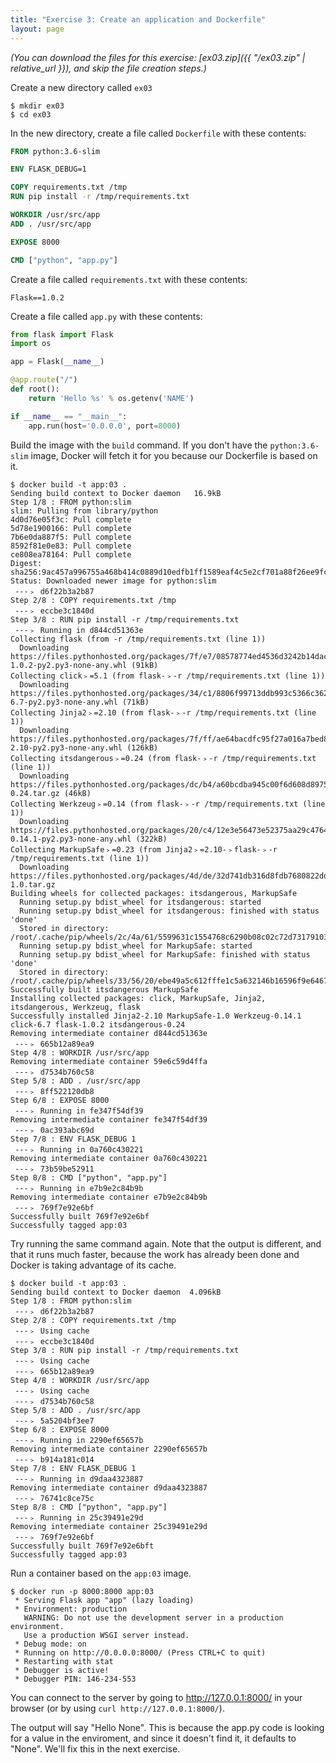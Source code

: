 ```yaml
---
title: "Exercise 3: Create an application and Dockerfile"
layout: page
---
```


*(You can download the files for this exercise: [ex03.zip]({{ "/ex03.zip" | relative_url }}), and skip the file creation steps.)*

Create a new directory called `ex03`

```terminal
$ mkdir ex03
$ cd ex03
```

In the new directory, create a file called `Dockerfile` with these contents:

```dockerfile
FROM python:3.6-slim

ENV FLASK_DEBUG=1

COPY requirements.txt /tmp
RUN pip install -r /tmp/requirements.txt

WORKDIR /usr/src/app
ADD . /usr/src/app

EXPOSE 8000

CMD ["python", "app.py"]
```

Create a file called `requirements.txt` with these contents:

```
Flask==1.0.2
```

Create a file called `app.py` with these contents:

```python
from flask import Flask
import os

app = Flask(__name__)

@app.route("/")
def root():
    return 'Hello %s' % os.getenv('NAME')

if __name__ == "__main__":
    app.run(host='0.0.0.0', port=8000)
```

Build the image with the `build` command. If you don't have the `python:3.6-slim` image, Docker will fetch it for you because our Dockerfile is based on it.

```terminal
$ docker build -t app:03 .
Sending build context to Docker daemon   16.9kB
Step 1/8 : FROM python:slim
slim: Pulling from library/python
4d0d76e05f3c: Pull complete
5d78e1900166: Pull complete
7b6e0da887f5: Pull complete
8592f81e0e83: Pull complete
ce808ea78164: Pull complete
Digest: sha256:9ac457a996755a468b414c0889d10edfb1ff1589eaf4c5e2cf701a88f26ee9fc
Status: Downloaded newer image for python:slim
 ---﹥ d6f22b3a2b87
Step 2/8 : COPY requirements.txt /tmp
 ---﹥ eccbe3c1840d
Step 3/8 : RUN pip install -r /tmp/requirements.txt
 ---﹥ Running in d844cd51363e
Collecting flask (from -r /tmp/requirements.txt (line 1))
  Downloading https://files.pythonhosted.org/packages/7f/e7/08578774ed4536d3242b14dacb4696386634607af824ea997202cd0edb4b/Flask-1.0.2-py2.py3-none-any.whl (91kB)
Collecting click﹥=5.1 (from flask-﹥-r /tmp/requirements.txt (line 1))
  Downloading https://files.pythonhosted.org/packages/34/c1/8806f99713ddb993c5366c362b2f908f18269f8d792aff1abfd700775a77/click-6.7-py2.py3-none-any.whl (71kB)
Collecting Jinja2﹥=2.10 (from flask-﹥-r /tmp/requirements.txt (line 1))
  Downloading https://files.pythonhosted.org/packages/7f/ff/ae64bacdfc95f27a016a7bed8e8686763ba4d277a78ca76f32659220a731/Jinja2-2.10-py2.py3-none-any.whl (126kB)
Collecting itsdangerous﹥=0.24 (from flask-﹥-r /tmp/requirements.txt (line 1))
  Downloading https://files.pythonhosted.org/packages/dc/b4/a60bcdba945c00f6d608d8975131ab3f25b22f2bcfe1dab221165194b2d4/itsdangerous-0.24.tar.gz (46kB)
Collecting Werkzeug﹥=0.14 (from flask-﹥-r /tmp/requirements.txt (line 1))
  Downloading https://files.pythonhosted.org/packages/20/c4/12e3e56473e52375aa29c4764e70d1b8f3efa6682bef8d0aae04fe335243/Werkzeug-0.14.1-py2.py3-none-any.whl (322kB)
Collecting MarkupSafe﹥=0.23 (from Jinja2﹥=2.10-﹥flask-﹥-r /tmp/requirements.txt (line 1))
  Downloading https://files.pythonhosted.org/packages/4d/de/32d741db316d8fdb7680822dd37001ef7a448255de9699ab4bfcbdf4172b/MarkupSafe-1.0.tar.gz
Building wheels for collected packages: itsdangerous, MarkupSafe
  Running setup.py bdist_wheel for itsdangerous: started
  Running setup.py bdist_wheel for itsdangerous: finished with status 'done'
  Stored in directory: /root/.cache/pip/wheels/2c/4a/61/5599631c1554768c6290b08c02c72d7317910374ca602ff1e5
  Running setup.py bdist_wheel for MarkupSafe: started
  Running setup.py bdist_wheel for MarkupSafe: finished with status 'done'
  Stored in directory: /root/.cache/pip/wheels/33/56/20/ebe49a5c612fffe1c5a632146b16596f9e64676768661e4e46
Successfully built itsdangerous MarkupSafe
Installing collected packages: click, MarkupSafe, Jinja2, itsdangerous, Werkzeug, flask
Successfully installed Jinja2-2.10 MarkupSafe-1.0 Werkzeug-0.14.1 click-6.7 flask-1.0.2 itsdangerous-0.24
Removing intermediate container d844cd51363e
 ---﹥ 665b12a89ea9
Step 4/8 : WORKDIR /usr/src/app
Removing intermediate container 59e6c59d4ffa
 ---﹥ d7534b760c58
Step 5/8 : ADD . /usr/src/app
 ---﹥ 8ff522120db8
Step 6/8 : EXPOSE 8000
 ---﹥ Running in fe347f54df39
Removing intermediate container fe347f54df39
 ---﹥ 0ac393abc69d
Step 7/8 : ENV FLASK_DEBUG 1
 ---﹥ Running in 0a760c430221
Removing intermediate container 0a760c430221
 ---﹥ 73b59be52911
Step 8/8 : CMD ["python", "app.py"]
 ---﹥ Running in e7b9e2c84b9b
Removing intermediate container e7b9e2c84b9b
 ---﹥ 769f7e92e6bf
Successfully built 769f7e92e6bf
Successfully tagged app:03
```

Try running the same command again. Note that the output is different, and that it runs much faster, because the work has already been done and Docker is taking advantage of its cache.

```terminal
$ docker build -t app:03 .
Sending build context to Docker daemon  4.096kB
Step 1/8 : FROM python:slim
 ---﹥ d6f22b3a2b87
Step 2/8 : COPY requirements.txt /tmp
 ---﹥ Using cache
 ---﹥ eccbe3c1840d
Step 3/8 : RUN pip install -r /tmp/requirements.txt
 ---﹥ Using cache
 ---﹥ 665b12a89ea9
Step 4/8 : WORKDIR /usr/src/app
 ---﹥ Using cache
 ---﹥ d7534b760c58
Step 5/8 : ADD . /usr/src/app
 ---﹥ 5a5204bf3ee7
Step 6/8 : EXPOSE 8000
 ---﹥ Running in 2290ef65657b
Removing intermediate container 2290ef65657b
 ---﹥ b914a181c014
Step 7/8 : ENV FLASK_DEBUG 1
 ---﹥ Running in d9daa4323887
Removing intermediate container d9daa4323887
 ---﹥ 76741c8ce75c
Step 8/8 : CMD ["python", "app.py"]
 ---﹥ Running in 25c39491e29d
Removing intermediate container 25c39491e29d
 ---﹥ 769f7e92e6bf
Successfully built 769f7e92e6bft
Successfully tagged app:03
```

Run a container based on the `app:03` image.

```terminal
$ docker run -p 8000:8000 app:03
 * Serving Flask app "app" (lazy loading)
 * Environment: production
   WARNING: Do not use the development server in a production environment.
   Use a production WSGI server instead.
 * Debug mode: on
 * Running on http://0.0.0.0:8000/ (Press CTRL+C to quit)
 * Restarting with stat
 * Debugger is active!
 * Debugger PIN: 146-234-553
```

You can connect to the server by going to http://127.0.0.1:8000/ in your browser (or by using `curl http://127.0.0.1:8000/`).

The output will say "Hello None". This is because the app.py code is looking for a value in the enviroment, and since it doesn't find it, it defaults to "None". We'll fix this in the next exercise.
